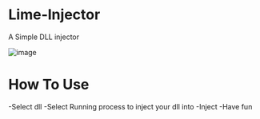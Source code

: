 # Lime-Injector
A Simple DLL injector 

![image](https://user-images.githubusercontent.com/98422417/185408435-a1fd6f75-53d5-44f5-a6e9-abaf117ac158.png)

# How To Use

-Select dll
-Select Running process to inject your dll into
-Inject
-Have fun
